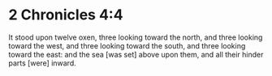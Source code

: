 # 2 Chronicles 4:4

It stood upon twelve oxen, three looking toward the north, and three looking toward the west, and three looking toward the south, and three looking toward the east: and the sea [was set] above upon them, and all their hinder parts [were] inward.